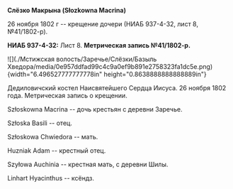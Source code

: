 **Слёзко Макрына (Słozkowna Macrina)**

26 ноября 1802 г -- крещение дочери (НИАБ 937-4-32, лист 8, №41/1802-р).

**НИАБ 937-4-32:** Лист 8. **Метрическая запись №41/1802-р.**

![](./Мстижская волость/Заречье/Слёзки/Базыль Хведора/media/0e957ddfad99c4c9a0ef9b891e2758323fa1dc5e.png){width="6.496527777777778in"
height="0.8638888888888889in"}

Дедиловичский костел Наисвятейшего Сердца Иисуса. 26 ноября 1802 года.
Метрическая запись о крещении.

Szłoskowna Maсrina -- дочь крестьян с деревни Заречье.

Szłoska Basili -- отец.

Szłoskowa Chwiedora -- мать.

Huzniak Adam -- крестный отец.

Szyłowa Auchinia -- крестная мать, с деревни Шилы.

Linhart Hyacinthus -- ксёндз.
